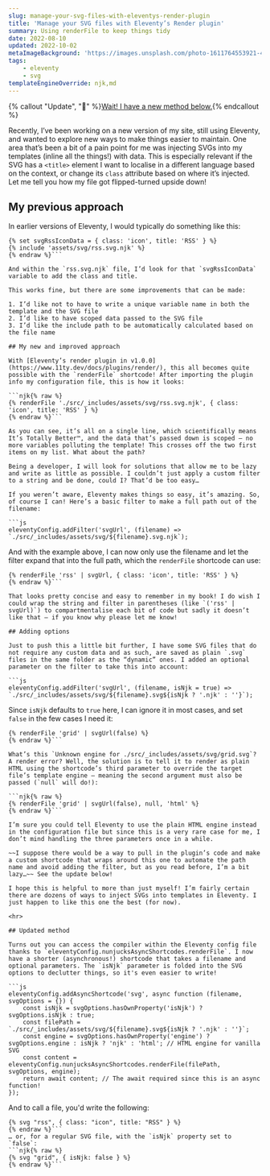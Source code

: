 ```yaml
---
slug: manage-your-svg-files-with-eleventys-render-plugin
title: 'Manage your SVG files with Eleventy’s Render plugin'
summary: Using renderFile to keep things tidy
date: 2022-08-10
updated: 2022-10-02
metaImageBackground: 'https://images.unsplash.com/photo-1611764553921-437fb44f747a?ixlib=rb-1.2.1&q=60&cs=tinysrgb&fm=jpg&crop=entropy&w=900'
tags:
    - eleventy
    - svg
templateEngineOverride: njk,md
---
```


{% callout "Update", "🚨" %}[Wait! I have a new method below.](#updated-method){% endcallout %}

Recently, I’ve been working on a new version of my site, still using Eleventy, and wanted to explore new ways to make things easier to maintain. One area that’s been a bit of a pain point for me was injecting SVGs into my templates (inline all the things!) with data. This is especially relevant if the SVG has a `<title>` element I want to localise in a different language based on the context, or change its `class` attribute based on where it’s injected. Let me tell you how my file got flipped-turned upside down!

## My previous approach

In earlier versions of Eleventy, I would typically do something like this:

```njk{% raw %}
{% set svgRssIconData = { class: 'icon', title: 'RSS' } %}
{% include 'assets/svg/rss.svg.njk' %}
{% endraw %}```

And within the `rss.svg.njk` file, I’d look for that `svgRssIconData` variable to add the class and title.

This works fine, but there are some improvements that can be made:

1. I’d like not to have to write a unique variable name in both the template and the SVG file
2. I’d like to have scoped data passed to the SVG file
3. I’d like the include path to be automatically calculated based on the file name

## My new and improved approach

With [Eleventy’s render plugin in v1.0.0](https://www.11ty.dev/docs/plugins/render/), this all becomes quite possible with the `renderFile` shortcode! After importing the plugin info my configuration file, this is how it looks:

```njk{% raw %}
{% renderFile './src/_includes/assets/svg/rss.svg.njk', { class: 'icon', title: 'RSS' } %}
{% endraw %}```

As you can see, it’s all on a single line, which scientifically means It’s Totally Better™, and the data that’s passed down is scoped — no more variables polluting the template! This crosses off the two first items on my list. What about the path?

Being a developer, I will look for solutions that allow me to be lazy and write as little as possible. I couldn’t just apply a custom filter to a string and be done, could I? That’d be too easy…

If you weren’t aware, Eleventy makes things so easy, it’s amazing. So, of course I can! Here’s a basic filter to make a full path out of the filename:

```js
eleventyConfig.addFilter('svgUrl', (filename) => `./src/_includes/assets/svg/${filename}.svg.njk`);
```

And with the example above, I can now only use the filename and let the filter expand that into the full path, which the `renderFile` shortcode can use:

```njk{% raw %}
{% renderFile 'rss' | svgUrl, { class: 'icon', title: 'RSS' } %}
{% endraw %}```

That looks pretty concise and easy to remember in my book! I do wish I could wrap the string and filter in parentheses (like `('rss' | svgUrl)`) to compartmentalise each bit of code but sadly it doesn’t like that — if you know why please let me know!

## Adding options

Just to push this a little bit further, I have some SVG files that do not require any custom data and as such, are saved as plain `.svg` files in the same folder as the “dynamic” ones. I added an optional parameter on the filter to take this into account:

```js
eleventyConfig.addFilter('svgUrl', (filename, isNjk = true) => `./src/_includes/assets/svg/${filename}.svg${isNjk ? '.njk' : ''}`);
```

Since `isNjk` defaults to `true` here, I can ignore it in most cases, and set `false` in the few cases I need it:

```njk{% raw %}
{% renderFile 'grid' | svgUrl(false) %}
{% endraw %}```

What’s this `Unknown engine for ./src/_includes/assets/svg/grid.svg`? A render error? Well, the solution is to tell it to render as plain HTML using the shortcode’s third parameter to override the target file’s template engine — meaning the second argument must also be passed (`null` will do!):

```njk{% raw %}
{% renderFile 'grid' | svgUrl(false), null, 'html' %}
{% endraw %}```

I’m sure you could tell Eleventy to use the plain HTML engine instead in the configuration file but since this is a very rare case for me, I don’t mind handling the three parameters once in a while.

~~I suppose there would be a way to pull in the plugin’s code and make a custom shortcode that wraps around this one to automate the path name and avoid adding the filter, but as you read before, I’m a bit lazy…~~ See the update below!

I hope this is helpful to more than just myself! I’m fairly certain there are dozens of ways to inject SVGs into templates in Eleventy. I just happen to like this one the best (for now).

<hr>

## Updated method

Turns out you can access the compiler within the Eleventy config file thanks to `eleventyConfig.nunjucksAsyncShortcodes.renderFile`. I now have a shorter (asynchronous!) shortcode that takes a filename and optional parameters. The `isNjk` parameter is folded into the SVG options to declutter things, so it's even easier to write!

```js
eleventyConfig.addAsyncShortcode('svg', async function (filename, svgOptions = {}) {
    const isNjk = svgOptions.hasOwnProperty('isNjk') ? svgOptions.isNjk : true;
    const filePath = `./src/_includes/assets/svg/${filename}.svg${isNjk ? '.njk' : ''}`;
    const engine = svgOptions.hasOwnProperty('engine') ? svgOptions.engine : isNjk ? 'njk' : 'html'; // HTML engine for vanilla SVG
    const content = eleventyConfig.nunjucksAsyncShortcodes.renderFile(filePath, svgOptions, engine);
    return await content; // The await required since this is an async function!
});
```

And to call a file, you'd write the following:
```njk{% raw %}
{% svg "rss", { class: "icon", title: "RSS" } %}
{% endraw %}```
… or, for a regular SVG file, with the `isNjk` property set to `false`:
```njk{% raw %}
{% svg "grid", { isNjk: false } %}
{% endraw %}```